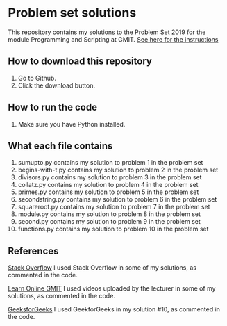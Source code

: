 # Problem set solutions

This repository contains my solutions to the Problem Set 2019 for the module Programming and Scripting at GMIT.
[See here for the instructions](https://github.com/ianmcloughlin/problems-pands-2019/raw/master/problems.pdf)


## How to download this repository

1. Go to Github.
2. Click the download button.

## How to run the code

1. Make sure you have Python installed.

## What each file contains

1. sumupto.py contains my solution to problem 1 in the problem set
2. begins-with-t.py contains my solution to problem 2 in the problem set
3. divisors.py contains my solution to problem 3 in the problem set
4. collatz.py contains my solution to problem 4 in the problem set
5. primes.py contains my solution to problem 5 in the problem set
6. secondstring.py contains my solution to problem 6 in the problem set
7. squareroot.py contains my solution to problem 7 in the problem set
8. module.py contains my solution to problem 8 in the problem set
9. second.py contains my solution to problem 9 in the problem set
10. functions.py contains my solution to problem 10 in the problem set

## References
[Stack Overflow](https://stackoverflow.com/) I used Stack Overflow in some of my solutions, as commented in the code.

[Learn Online GMIT](https://learnonline.gmit.ie/course/view.php?id=1588#section-0) I used videos uploaded by the lecturer in some of my solutions, as commented in the code.

[GeeksforGeeks](https://www.geeksforgeeks.org/) I used GeekforGeeks in my solution #10, as commented in the code.